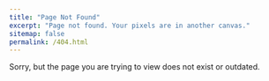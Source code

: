 ```yaml
---
title: "Page Not Found"
excerpt: "Page not found. Your pixels are in another canvas."
sitemap: false
permalink: /404.html
---
```


Sorry, but the page you are trying to view does not exist or outdated.
<script type="text/javascript">
  var GOOG_FIXURL_LANG = 'en';
  var GOOG_FIXURL_SITE = '{{ site.url }}'
</script>
<script type="text/javascript"
  src="//linkhelp.clients.google.com/tbproxy/lh/wm/fixurl.js">
</script>
